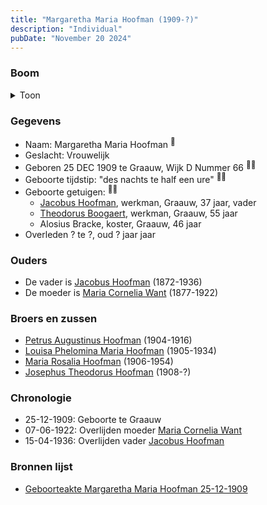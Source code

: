 ```yaml
---
title: "Margaretha Maria Hoofman (1909-?)"
description: "Individual"
pubDate: "November 20 2024"
---
```


### Boom
<details><summary>Toon</summary>

![test](https://www.plantuml.com/plantuml/svg/ZP9BRy8m3CVl-HGM77P2WdQCXn3FjMEJcD0UcdP2RciW8arGaWeXrE--G7bfXusRPV_j_Fnt-iQYjbagc5bnkKQDAKGOhnPQPJ8PAQ4qM8tIk199ovOy8OYvZWKLCQLhkuMKqeYqALB6aYPbjsjYLrDZWSR0ZW70KEc4zCUInoj9ndGwANBPxOBFSiRkO7fuoh2Ye_I2iOeo0sEbvYdA4g21vsgrsl00oe4VriEX6xkRSn993frsXD5s5Ybh1RMxq8JtO0grfbC_QSHiSwKqgqo86Sfa5cjbJAGSZMkfrM4mVODQotyuzUGdc0bgZZ1IMf9mmHTAUmBoQlSEA1m6Vk3_0UHG6ZUZDE3byzMHU1wCCs7i1QJJtb2ISBaux3WPV3jLrJ-mX8KvPS4NIxib8TJ6yUJiQ5gbSbIm8_Gb4PuLXrABNQszS5UnIuJ2WL_7S5eud_5_3xmwF0QZFN7hPYjwqDj_Zpx9n7tN7m00)
</details>

### Gegevens
- Naam: Margaretha Maria Hoofman <sup><a href="../s00366/" style="text-decoration:none" title="Geboorteakte Margaretha Maria Hoofman 25-12-1909">:link:</a></sup>
- Geslacht: Vrouwelijk
- Geboren 25 DEC 1909 te Graauw, Wijk D Nummer 66 <sup><a href="../s00366/" style="text-decoration:none" title="Geboorteakte Margaretha Maria Hoofman 25-12-1909">:link:</a><a href="../s00366/" style="text-decoration:none" title="Geboorteakte Margaretha Maria Hoofman 25-12-1909">:link:</a></sup>
- Geboorte tijdstip: "des nachts te half een ure" <sup><a href="../s00366/" style="text-decoration:none" title="Geboorteakte Margaretha Maria Hoofman 25-12-1909">:link:</a><a href="../s00366/" style="text-decoration:none" title="Geboorteakte Margaretha Maria Hoofman 25-12-1909">:link:</a></sup>
- Geboorte getuigen: <sup><a href="../s00366/" style="text-decoration:none" title="Geboorteakte Margaretha Maria Hoofman 25-12-1909">:link:</a><a href="../s00366/" style="text-decoration:none" title="Geboorteakte Margaretha Maria Hoofman 25-12-1909">:link:</a></sup>
  - [Jacobus Hoofman](../i00072/), werkman, Graauw, 37 jaar, vader
  - [Theodorus Boogaert](../i00186/), werkman, Graauw, 55 jaar
  - Alosius Bracke, koster, Graauw, 46 jaar
- Overleden ? te ?, oud ? jaar jaar 

### Ouders
- De vader is [Jacobus Hoofman](../i00072/) (1872-1936)
- De moeder is [Maria Cornelia Want](../i00214/) (1877-1922)

### Broers en zussen
- [Petrus Augustinus Hoofman](../i00215/) (1904-1916)
- [Louisa Phelomina Maria Hoofman](../i00216/) (1905-1934)
- [Maria Rosalia Hoofman](../i00217/) (1906-1954)
- [Josephus Theodorus Hoofman](../i00218/) (1908-?)

### Chronologie
- 25-12-1909: Geboorte te Graauw
- 07-06-1922: Overlijden moeder [Maria Cornelia Want](../i00214/)
- 15-04-1936: Overlijden vader [Jacobus Hoofman](../i00072/)

### Bronnen lijst
- [Geboorteakte Margaretha Maria Hoofman 25-12-1909](../s00366/)